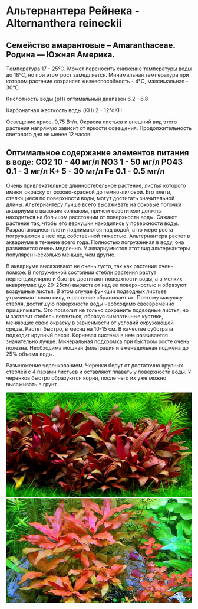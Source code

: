 # Альтернантера Рейнека - Alternanthera reineckii

Семейство амарантовые – Amaranthaceae.  
Родина — Южная Америка.
-
Тeмпература 17 - 25°С. Может переносить снижение температуры воды до 18°С, но при этом рост замедляется.
Минимальная температура при котором растение сохраняет жизнеспособность - 4°C, максимальная - 30°C.

Кислотность воды (pH)	оптимальный диапазон 6.2 - 6.8

Карбонатная жесткость воды (KH) 2 - 12°dKH

Освещение	яркое, 0,75 Вт/л. Окраска листьев и внешний вид этого растения напрямую зависит от яркости освещения.
Продолжительность светового дня	не менее 12 часов.

Оптимальное содержание элементов питания в воде:
CO2 10 - 40 мг/л
NO3 1 - 50 мг/л
PO43 0.1 - 3 мг/л
K+ 5 - 30 мг/л
Fe 0.1 - 0.5 мг/л
-

Очень привлекательное длинностебельное растение, листья которого имеют окраску от розово-красной до темно-лиловой. Его плети, стелющиеся по поверхности воды, могут достигать значительной длины. Альтернантеру лучше всего высаживать на боковые полочки аквариума с высоким колпаком, причем осветители должны находиться на большом расстоянии от поверхности воды. Сажают растение так, чтобы его верхушки находились у поверхности воды. Разрастающиеся плети поднимаются над водой, а по мере роста погружаются в нее под собственной тяжестью. Альтернантера растет в аквариуме в течение всего года. Полностью погруженная в воду, она развивается очень медленно. У аквариумистов этот вид альтернантеры популярен несколько меньше, чем другие.

В аквариуме высаживают не очень густо, так как растение очень ломкое. В погруженной состоянии стебли растения растут перпендикулярно и быстро достигают поверхности воды, а в мелких аквариумах (до 20-25см) вырастают над ее поверхностью и образуют воздушные листья. В этом случае функции подводных листьев утрачивают свою силу, и растение сбрасывает их. Поэтому макушку стебля, достигшую поверхности воды необходимо своевременно прищипывать. Это позволит не только сохранить подводные листья, но и заставит стебель ветвиться, образуя симпатичные кустики, меняющие свою окраску в зависимости от условий окружающей среды. Растет быстро, в месяц на 10-15 см. В качестве субстрата подходит крупный песок. Корневая система в нем развивается значительно лучше. Минеральная подкормка при быстром росте очень полезна. Необходима мощная фильтрация и еженедельная подмена до 25% объема воды.

Размножение черенкованием. Черенки берут от достаточно крупных стеблей с 4 парами листьев и оставляют плавать у поверхности воды. У черенков быстро образуются корни, после чего их уже можно высаживать в грунт.

![Image](/a/img/alternanthera_reineckii_1.jpg)
![Image](/a/img/alternanthera_reineckii_2.jpg)
